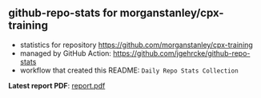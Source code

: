 ## github-repo-stats for morganstanley/cpx-training

- statistics for repository https://github.com/morganstanley/cpx-training
- managed by GitHub Action: https://github.com/jgehrcke/github-repo-stats
- workflow that created this README: `Daily Repo Stats Collection`

**Latest report PDF**: [report.pdf](https://github.com/morganstanley/.github/raw/github-repo-stats/morganstanley/cpx-training/latest-report/report.pdf)

